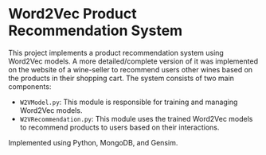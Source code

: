# Word2Vec Product Recommendation System

This project implements a product recommendation system using Word2Vec models. A more detailed/complete version of it was implemented on the website of a wine-seller to recommend users other wines based on the products in their shopping cart. The system consists of two main components:

- `W2VModel.py`: This module is responsible for training and managing Word2Vec models.
- `W2VRecommendation.py`: This module uses the trained Word2Vec models to recommend products to users based on their interactions.

Implemented using Python, MongoDB, and Gensim.
